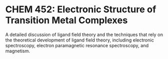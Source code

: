 # CHEM 452: Electronic Structure of Transition Metal Complexes

A detailed discussion of ligand field theory and the techniques that rely on the theoretical development of ligand field theory, including electronic spectroscopy, electron paramagnetic resonance spectroscopy, and magnetism.